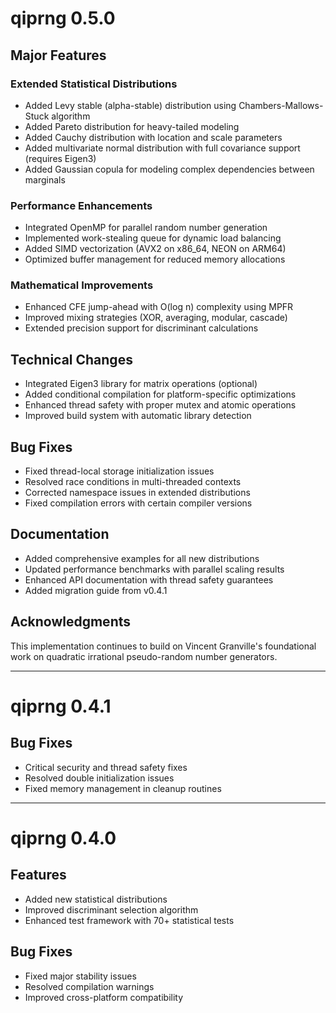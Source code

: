 # qiprng 0.5.0

## Major Features

### Extended Statistical Distributions
* Added Levy stable (alpha-stable) distribution using Chambers-Mallows-Stuck algorithm
* Added Pareto distribution for heavy-tailed modeling  
* Added Cauchy distribution with location and scale parameters
* Added multivariate normal distribution with full covariance support (requires Eigen3)
* Added Gaussian copula for modeling complex dependencies between marginals

### Performance Enhancements
* Integrated OpenMP for parallel random number generation
* Implemented work-stealing queue for dynamic load balancing
* Added SIMD vectorization (AVX2 on x86_64, NEON on ARM64)
* Optimized buffer management for reduced memory allocations

### Mathematical Improvements
* Enhanced CFE jump-ahead with O(log n) complexity using MPFR
* Improved mixing strategies (XOR, averaging, modular, cascade)
* Extended precision support for discriminant calculations

## Technical Changes
* Integrated Eigen3 library for matrix operations (optional)
* Added conditional compilation for platform-specific optimizations
* Enhanced thread safety with proper mutex and atomic operations
* Improved build system with automatic library detection

## Bug Fixes
* Fixed thread-local storage initialization issues
* Resolved race conditions in multi-threaded contexts
* Corrected namespace issues in extended distributions
* Fixed compilation errors with certain compiler versions

## Documentation
* Added comprehensive examples for all new distributions
* Updated performance benchmarks with parallel scaling results
* Enhanced API documentation with thread safety guarantees
* Added migration guide from v0.4.1

## Acknowledgments
This implementation continues to build on Vincent Granville's foundational work on quadratic irrational pseudo-random number generators.

---

# qiprng 0.4.1

## Bug Fixes
* Critical security and thread safety fixes
* Resolved double initialization issues
* Fixed memory management in cleanup routines

---

# qiprng 0.4.0

## Features
* Added new statistical distributions
* Improved discriminant selection algorithm
* Enhanced test framework with 70+ statistical tests

## Bug Fixes
* Fixed major stability issues
* Resolved compilation warnings
* Improved cross-platform compatibility